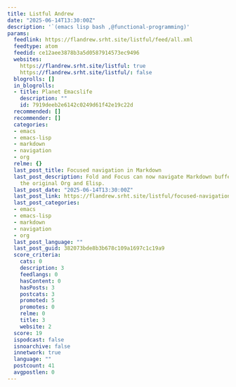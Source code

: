 ```yaml
---
title: Listful Andrew
date: "2025-06-14T13:30:00Z"
description: '`(emacs lisp bash ,@functional-programming)'
params:
  feedlink: https://flandrew.srht.site/listful/feed/all.xml
  feedtype: atom
  feedid: ce12aee3878b3a5d0587914573ec9496
  websites:
    https://flandrew.srht.site/listful: true
    https://flandrew.srht.site/listful/: false
  blogrolls: []
  in_blogrolls:
  - title: Planet Emacslife
    description: ""
    id: 7919deeb2e6142c0249d61f42e19c22d
  recommended: []
  recommender: []
  categories:
  - emacs
  - emacs-lisp
  - markdown
  - navigation
  - org
  relme: {}
  last_post_title: Focused navigation in Markdown
  last_post_description: Fold and Focus can now navigate Markdown buffers, besides
    the original Org and Elisp.
  last_post_date: "2025-06-14T13:30:00Z"
  last_post_link: https://flandrew.srht.site/listful/focused-navigation-in-markdown.html
  last_post_categories:
  - emacs
  - emacs-lisp
  - markdown
  - navigation
  - org
  last_post_language: ""
  last_post_guid: 382073bde8b3b678c109a1697c1c19a9
  score_criteria:
    cats: 0
    description: 3
    feedlangs: 0
    hasContent: 0
    hasPosts: 3
    postcats: 3
    promoted: 5
    promotes: 0
    relme: 0
    title: 3
    website: 2
  score: 19
  ispodcast: false
  isnoarchive: false
  innetwork: true
  language: ""
  postcount: 41
  avgpostlen: 0
---
```

